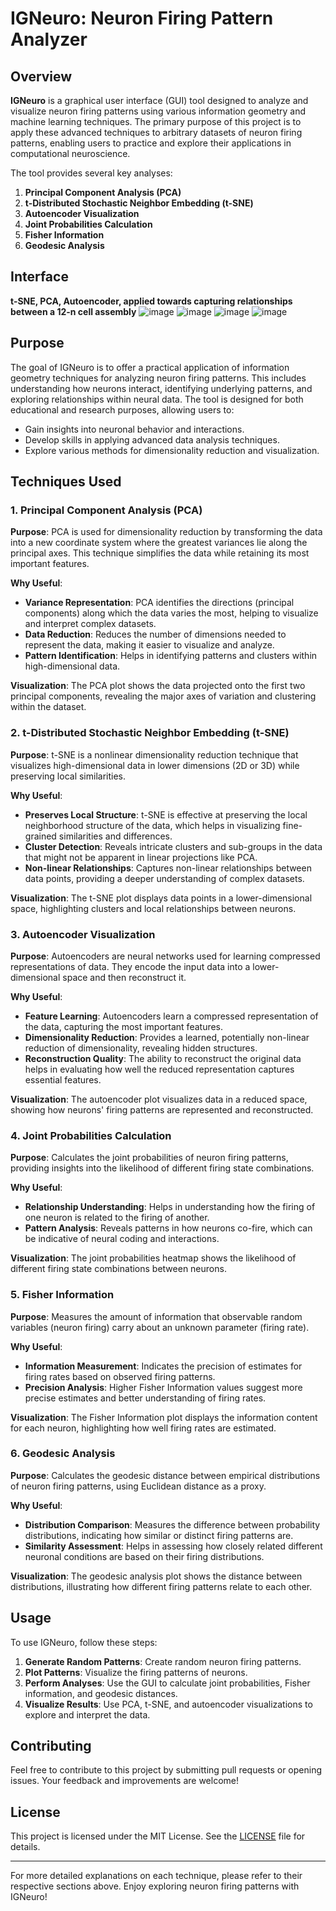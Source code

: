 # IGNeuro: Neuron Firing Pattern Analyzer

## Overview

**IGNeuro** is a graphical user interface (GUI) tool designed to analyze and visualize neuron firing patterns using various information geometry and machine learning techniques. The primary purpose of this project is to apply these advanced techniques to arbitrary datasets of neuron firing patterns, enabling users to practice and explore their applications in computational neuroscience.

The tool provides several key analyses:
1. **Principal Component Analysis (PCA)**
2. **t-Distributed Stochastic Neighbor Embedding (t-SNE)**
3. **Autoencoder Visualization**
4. **Joint Probabilities Calculation**
5. **Fisher Information**
6. **Geodesic Analysis**

## Interface

**t-SNE, PCA, Autoencoder, applied towards capturing relationships between a 12-n cell assembly**
![image](https://github.com/user-attachments/assets/ddd5a2cc-0c65-456d-b434-23266161b584)
![image](https://github.com/user-attachments/assets/85f9f4d3-5c0b-472e-92cf-73a9a66f7e1b)
![image](https://github.com/user-attachments/assets/aa923f62-7c74-4a58-ae79-f47d97a1cfe6)
![image](https://github.com/user-attachments/assets/8358ca0a-b556-4aac-87de-e995dce953b0)


## Purpose

The goal of IGNeuro is to offer a practical application of information geometry techniques for analyzing neuron firing patterns. This includes understanding how neurons interact, identifying underlying patterns, and exploring relationships within neural data. The tool is designed for both educational and research purposes, allowing users to:
- Gain insights into neuronal behavior and interactions.
- Develop skills in applying advanced data analysis techniques.
- Explore various methods for dimensionality reduction and visualization.

## Techniques Used

### 1. **Principal Component Analysis (PCA)**

**Purpose**: PCA is used for dimensionality reduction by transforming the data into a new coordinate system where the greatest variances lie along the principal axes. This technique simplifies the data while retaining its most important features.

**Why Useful**:
- **Variance Representation**: PCA identifies the directions (principal components) along which the data varies the most, helping to visualize and interpret complex datasets.
- **Data Reduction**: Reduces the number of dimensions needed to represent the data, making it easier to visualize and analyze.
- **Pattern Identification**: Helps in identifying patterns and clusters within high-dimensional data.

**Visualization**: The PCA plot shows the data projected onto the first two principal components, revealing the major axes of variation and clustering within the dataset.

### 2. **t-Distributed Stochastic Neighbor Embedding (t-SNE)**

**Purpose**: t-SNE is a nonlinear dimensionality reduction technique that visualizes high-dimensional data in lower dimensions (2D or 3D) while preserving local similarities.

**Why Useful**:
- **Preserves Local Structure**: t-SNE is effective at preserving the local neighborhood structure of the data, which helps in visualizing fine-grained similarities and differences.
- **Cluster Detection**: Reveals intricate clusters and sub-groups in the data that might not be apparent in linear projections like PCA.
- **Non-linear Relationships**: Captures non-linear relationships between data points, providing a deeper understanding of complex datasets.

**Visualization**: The t-SNE plot displays data points in a lower-dimensional space, highlighting clusters and local relationships between neurons.

### 3. **Autoencoder Visualization**

**Purpose**: Autoencoders are neural networks used for learning compressed representations of data. They encode the input data into a lower-dimensional space and then reconstruct it.

**Why Useful**:
- **Feature Learning**: Autoencoders learn a compressed representation of the data, capturing the most important features.
- **Dimensionality Reduction**: Provides a learned, potentially non-linear reduction of dimensionality, revealing hidden structures.
- **Reconstruction Quality**: The ability to reconstruct the original data helps in evaluating how well the reduced representation captures essential features.

**Visualization**: The autoencoder plot visualizes data in a reduced space, showing how neurons' firing patterns are represented and reconstructed.

### 4. **Joint Probabilities Calculation**

**Purpose**: Calculates the joint probabilities of neuron firing patterns, providing insights into the likelihood of different firing state combinations.

**Why Useful**:
- **Relationship Understanding**: Helps in understanding how the firing of one neuron is related to the firing of another.
- **Pattern Analysis**: Reveals patterns in how neurons co-fire, which can be indicative of neural coding and interactions.

**Visualization**: The joint probabilities heatmap shows the likelihood of different firing state combinations between neurons.

### 5. **Fisher Information**

**Purpose**: Measures the amount of information that observable random variables (neuron firing) carry about an unknown parameter (firing rate).

**Why Useful**:
- **Information Measurement**: Indicates the precision of estimates for firing rates based on observed firing patterns.
- **Precision Analysis**: Higher Fisher Information values suggest more precise estimates and better understanding of firing rates.

**Visualization**: The Fisher Information plot displays the information content for each neuron, highlighting how well firing rates are estimated.

### 6. **Geodesic Analysis**

**Purpose**: Calculates the geodesic distance between empirical distributions of neuron firing patterns, using Euclidean distance as a proxy.

**Why Useful**:
- **Distribution Comparison**: Measures the difference between probability distributions, indicating how similar or distinct firing patterns are.
- **Similarity Assessment**: Helps in assessing how closely related different neuronal conditions are based on their firing distributions.

**Visualization**: The geodesic analysis plot shows the distance between distributions, illustrating how different firing patterns relate to each other.

## Usage

To use IGNeuro, follow these steps:
1. **Generate Random Patterns**: Create random neuron firing patterns.
2. **Plot Patterns**: Visualize the firing patterns of neurons.
3. **Perform Analyses**: Use the GUI to calculate joint probabilities, Fisher information, and geodesic distances.
4. **Visualize Results**: Use PCA, t-SNE, and autoencoder visualizations to explore and interpret the data.

## Contributing

Feel free to contribute to this project by submitting pull requests or opening issues. Your feedback and improvements are welcome!

## License

This project is licensed under the MIT License. See the [LICENSE](LICENSE) file for details.

---

For more detailed explanations on each technique, please refer to their respective sections above. Enjoy exploring neuron firing patterns with IGNeuro!
